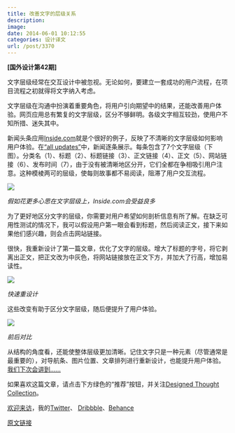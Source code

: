 ```yaml
---
title: 改善文字的层级关系
description: 
image: 
date: 2014-06-01 10:12:55
categories: 设计译文
url: /post/3370
---
```


**[国外设计第42期]**

文字层级经常在交互设计中被忽视。无论如何，要建立一套成功的用户流程，在项目流程之初就得将文字纳入考虑。

文字层级在沟通中扮演着重要角色，将用户引向期望中的结果，还能改善用户体验。网页应用总有繁复的文字层级，区分不够鲜明。各级文字相互较劲，使用户不知所措、迷失其中。

新闻头条应用[Inside.com](https://www.inside.com/all)就是个很好的例子，反映了不清晰的文字层级如何影响用户体验。在[“all updates”](https://www.inside.com/all)中，新闻逐条展示。每条包含了7个文字层级（下图）。分类名（1）、标题（2）、标题链接（3）、正文链接（4）、正文（5）、网站链接（6）、发布时间（7），由于没有被清晰地区分开，它们全都在争相吸引用户注意。这种模棱两可的层级，使每则故事都不易阅读，阻滞了用户交互流程。

![](https://cdn.victor42.work/posts/2014-06/06-01/1-wEeg4TfGzt0_LshR8lAucg.jpeg)

*假如花更多心思在文字层级上，Inside.com会受益良多*

为了更好地区分文字的层级，你需要对用户希望如何剖析信息有所了解。在缺乏可用性测试的情况下，我可以假设用户第一眼会看到标题，然后阅读正文，接下来如果他们感兴趣，则会点击网站链接。

很快，我重新设计了第一篇文章，优化了文字的层级。增大了标题的字号，将它剥离出正文，把正文改为中灰色，将网站链接放在正文下方，并加大了行高，增加易读性。

![](https://cdn.victor42.work/posts/2014-06/06-01/1-uXiDWuzPCKUDzPv-gSvXMg.jpeg)

*快速重设计*

这些改变有助于区分文字层级，随后便提升了用户体验。

![](https://cdn.victor42.work/posts/2014-06/06-01/1-jUFyzIwlmKBnC91cFO9vmg.jpeg)

*前后对比*

从结构的角度看，还能使整体层级更加清晰。记住文字只是一种元素（尽管通常是最重要的），对导航条、图片位置、文章排列进行重新设计，也能提升用户体验。[我们下次会讲到……](https://medium.com/designed-thought/e3fae297c5bf)

如果喜欢这篇文章，请点击下方绿色的“推荐”按钮，并关注[Designed Thought Collection](https://medium.com/designed-thought)。

[欢迎来访](http://andrewcoyle.com/)，我的[Twitter](https://twitter.com/CoyleAndrew)、 [Dribbble](https://dribbble.com/AndrewCoyleDesign)、[Behance](https://www.behance.net/andrewcoyle)

[原文链接](https://medium.com/designed-thought/creating-better-typographic-hierarchy-1148a46b2fc)